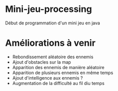 # Mini-jeu-processing
Début de programmation d'un mini jeu en java

# Améliorations à venir
- Rebondissement aléatoire des ennemis
- Ajout d'obstacles sur la map
- Apparition des ennemis de manière aléatoire
- Apparition de plusieurs ennemis en même temps
- Ajout d'intelligence aux ennemis ?
- Augmentation de la difficulté au fil diu temps
